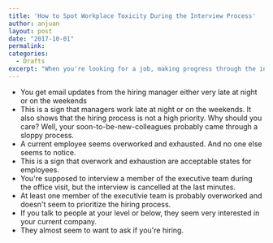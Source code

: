 ```yaml
---
title: 'How to Spot Workplace Toxicity During the Interview Process'
author: anjuan
layout: post
date: "2017-10-01"
permalink:
categories:
  - Drafts
excerpt: "When you're looking for a job, making progress through the interview process can be exciting. However, don't let it blind you to clues that the company may have a toxic workplace."
---
```


* You get email updates from the hiring manager either very late at night or on the weekends
 * This is a sign that managers work late at night or on the weekends. It also shows that the hiring process is not a high priority. Why should you care? Well, your soon-to-be-new-colleagues probably came through a sloppy process.
* A current employee seems overworked and exhausted. And no one else seems to notice.
 * This is a sign that overwork and exhaustion are acceptable states for employees.
* You're supposed to interview a member of the executive team during the office visit, but the interview is cancelled at the last minutes.
 * At least one member of the executivie team is probably overworked and doesn't seem to prioritize the hiring process.
 * If you talk to people at your level or below, they seem very interested in your current company.
  * They almost seem to want to ask if you're hiring.
